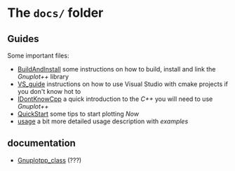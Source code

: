 <!-- LC_NOTICE_BEGIN
===============================================================================
|                        Copyright (C) 2021 Luca Ciucci                       |
|-----------------------------------------------------------------------------|
| Important notices:                                                          |
|  - This work is distributed under the MIT license, feel free to use this    |
|   work as you wish.                                                         |
|  - Read the license file for further info.                                  |
| Written by Luca Ciucci <luca.ciucci99@gmail.com>, 2021                      |
===============================================================================
LC_NOTICE_END -->

# The `docs/` folder

## Guides

Some important files:
- [BuildAndInstall](BuildAndInstall.md) some instructions on how to build, install and link the *Gnuplot++* library
- [VS_guide](VS_guide.md) instructions on how to use Visual Studio with cmake projects if you don't know hot to
- [IDontKnowCpp](IDontKnowCpp.md) a quick introduction to the *C++* you will need to use *Gnuplot++*
- [QuickStart](QuickStart.md) some tips to start plotting *Now*
- [usage](usage.md) a bit more detailed usage description with *examples*

## documentation

- [Gnuplotpp_class](Gnuplotpp_class.md) (???)